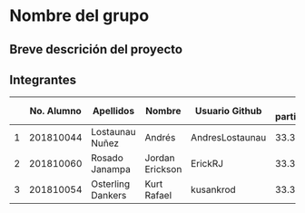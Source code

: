 # Nombre del grupo

## Breve descrición del proyecto

## Integrantes

|   | No. Alumno | Apellidos | Nombre | Usuario Github | % participación |
| --- | --- | --- | --- | --- | --- |
|  1 | 201810044 | Lostaunau Nuñez | Andrés | AndresLostaunau | 33.3 |
|  2 | 201810060 | Rosado Janampa | Jordan Erickson | ErickRJ | 33.3
|  3 | 201810054 | Osterling Dankers | Kurt Rafael | kusankrod | 33.3 |
